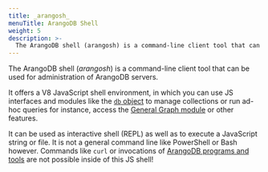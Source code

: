 ```yaml
---
title: _arangosh_
menuTitle: ArangoDB Shell
weight: 5
description: >-
  The ArangoDB shell (arangosh) is a command-line client tool that can be used for administration of ArangoDB servers
---
```

The ArangoDB shell (_arangosh_) is a command-line client tool that can be used
for administration of ArangoDB servers.

It offers a V8 JavaScript shell environment, in which you can use JS interfaces
and modules like the [`db` object](../../../develop/javascript-api/@arangodb/db-object.md) to
manage collections or run ad-hoc queries for instance, access the
[General Graph module](../../../graphs/general-graphs/_index.md) or other features.

It can be used as interactive shell (REPL) as well as to execute a JavaScript
string or file. It is not a general command line like PowerShell or Bash however.
Commands like `curl` or invocations of [ArangoDB programs and tools](../_index.md)
are not possible inside of this JS shell!
